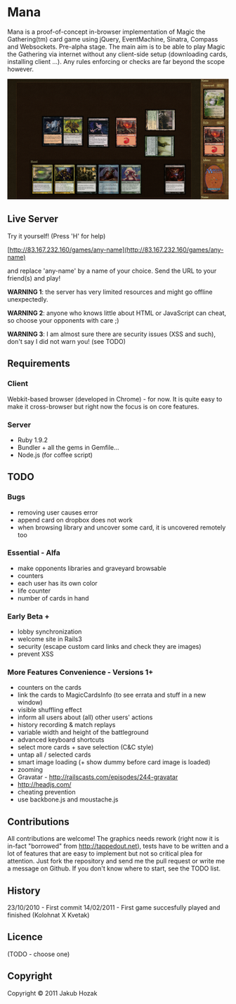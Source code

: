 # Mana

Mana is a proof-of-concept in-browser implementation of Magic the Gathering(tm) card game using jQuery, EventMachine, Sinatra, Compass and Websockets. Pre-alpha stage. The main aim is to be able to play Magic the Gathering via internet without any client-side setup (downloading cards, installing client ...). Any rules enforcing or checks are far beyond the scope however.


![Screenshot](https://github.com/HakubJozak/mana/raw/master/screenshots/1.png)


## Live Server

Try it yourself! (Press 'H' for help)

[http://83.167.232.160/games/any-name](http://83.167.232.160/games/any-name)

and replace 'any-name' by a name of your choice. Send the URL to your friend(s) and play!

__WARNING 1__: the server has very limited resources and might go offline unexpectedly.

__WARNING 2__: anyone who knows little about HTML or JavaScript can cheat, so choose your opponents with care ;)

__WARNING 3__: I am almost sure there are security issues (XSS and such), don't say I did not warn you! (see TODO)

## Requirements

### Client

Webkit-based browser (developed in Chrome) - for now. It is quite easy to make it cross-browser but right now the focus is on core features.

### Server

   - Ruby 1.9.2
   - Bundler + all the gems in Gemfile...
   - Node.js (for coffee script)

## TODO

### Bugs
 - removing user causes error
 - append card on dropbox does not work
 - when browsing library and uncover some card, it is uncovered remotely too

### Essential - Alfa
 - make opponents libraries and graveyard browsable
 - counters
 - each user has its own color
 - life counter
 - number of cards in hand

### Early Beta +
 - lobby synchronization
 - welcome site in Rails3
 - security (escape custom card links and check they are images)
 - prevent XSS

### More Features Convenience - Versions 1+

 - counters on the cards
 - link the cards to MagicCardsInfo (to see errata and stuff in a new window)
 - visible shuffling effect
 - inform all users about (all) other users' actions
 - history recording & match replays
 - variable width and height of the battleground
 - advanced keyboard shortcuts
 - select more cards + save selection (C&C style)
 - untap all / selected cards
 - smart image loading (+ show dummy before card image is loaded)
 - zooming
 - Gravatar - http://railscasts.com/episodes/244-gravatar
 - http://headjs.com/
 - cheating prevention
 - use backbone.js and moustache.js

## Contributions

All contributions are welcome! The graphics needs rework (right now it is in-fact "borrowed" from http://tappedout.net), tests have to be written and a lot of features that are easy to implement but not so critical plea for attention. Just fork the repository and send me the pull request or write me a message on Github. If you don't know where to start, see the TODO list.


## History
23/10/2010 - First commit
14/02/2011 - First game succesfully played and finished (Kolohnat X Kvetak)

## Licence

(TODO - choose one)

## Copyright

Copyright &copy; 2011 Jakub Hozak
